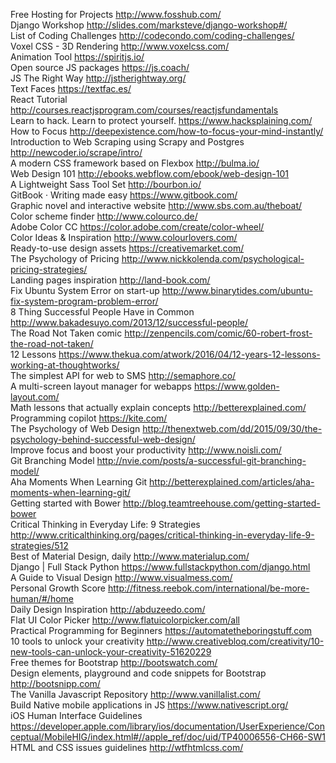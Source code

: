 Free Hosting for Projects http://www.fosshub.com/  
Django Workshop http://slides.com/marksteve/django-workshop#/  
List of Coding Challenges http://codecondo.com/coding-challenges/  
Voxel CSS - 3D Rendering http://www.voxelcss.com/  
Animation Tool https://spiritjs.io/  
Open source JS packages https://js.coach/  
JS The Right Way http://jstherightway.org/  
Text Faces https://textfac.es/  
React Tutorial http://courses.reactjsprogram.com/courses/reactjsfundamentals  
Learn to hack. Learn to protect yourself. https://www.hacksplaining.com/  
How to Focus http://deepexistence.com/how-to-focus-your-mind-instantly/  
Introduction to Web Scraping using Scrapy and Postgres http://newcoder.io/scrape/intro/  
A modern CSS framework based on Flexbox http://bulma.io/  
Web Design 101 http://ebooks.webflow.com/ebook/web-design-101  
A Lightweight Sass Tool Set http://bourbon.io/  
GitBook · Writing made easy https://www.gitbook.com/  
Graphic novel and interactive website http://www.sbs.com.au/theboat/  
Color scheme finder http://www.colourco.de/  
Adobe Color CC https://color.adobe.com/create/color-wheel/  
Color Ideas & Inspiration http://www.colourlovers.com/  
Ready-to-use design assets https://creativemarket.com/  
The Psychology of Pricing http://www.nickkolenda.com/psychological-pricing-strategies/  
Landing pages inspiration http://land-book.com/  
Fix Ubuntu System Error on start-up http://www.binarytides.com/ubuntu-fix-system-program-problem-error/  
8 Thing Successful People Have in Common http://www.bakadesuyo.com/2013/12/successful-people/  
The Road Not Taken comic http://zenpencils.com/comic/60-robert-frost-the-road-not-taken/  
12 Lessons https://www.thekua.com/atwork/2016/04/12-years-12-lessons-working-at-thoughtworks/  
The simplest API for web to SMS http://semaphore.co/  
A multi-screen layout manager for webapps https://www.golden-layout.com/  
Math lessons that actually explain concepts http://betterexplained.com/  
Programming copilot https://kite.com/  
The Psychology of Web Design http://thenextweb.com/dd/2015/09/30/the-psychology-behind-successful-web-design/  
Improve focus and boost your productivity http://www.noisli.com/  
Git Branching Model http://nvie.com/posts/a-successful-git-branching-model/  
Aha Moments When Learning Git http://betterexplained.com/articles/aha-moments-when-learning-git/  
Getting started with Bower http://blog.teamtreehouse.com/getting-started-bower  
Critical Thinking in Everyday Life: 9 Strategies http://www.criticalthinking.org/pages/critical-thinking-in-everyday-life-9-strategies/512  
Best of Material Design, daily http://www.materialup.com/  
Django | Full Stack Python https://www.fullstackpython.com/django.html  
A Guide to Visual Design http://www.visualmess.com/  
Personal Growth Score http://fitness.reebok.com/international/be-more-human/#/home  
Daily Design Inspiration http://abduzeedo.com/  
Flat UI Color Picker http://www.flatuicolorpicker.com/all  
Practical Programming for Beginners https://automatetheboringstuff.com  
10 tools to unlock your creativity http://www.creativebloq.com/creativity/10-new-tools-can-unlock-your-creativity-51620229  
Free themes for Bootstrap http://bootswatch.com/  
Design elements, playground and code snippets for Bootstrap http://bootsnipp.com/  
The Vanilla Javascript Repository http://www.vanillalist.com/  
Build Native mobile applications in JS https://www.nativescript.org/  
iOS Human Interface Guidelines https://developer.apple.com/library/ios/documentation/UserExperience/Conceptual/MobileHIG/index.html#//apple_ref/doc/uid/TP40006556-CH66-SW1  
HTML and CSS issues guidelines http://wtfhtmlcss.com/  

